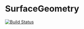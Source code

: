 # SurfaceGeometry

[![Build Status](https://travis-ci.org/akels/SurfaceGeometry.jl.svg?branch=master)](https://travis-ci.org/akels/SurfaceGeometry.jl)

